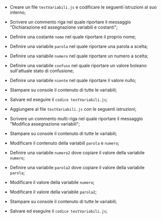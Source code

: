 - Creare un file `testVariabili.js` e codificare le seguenti istruzioni al suo interno;
- Scrivere un commento riga nel quale riportare il messaggio "Dichiarazione ed assegnazione variabili e costanti";
- Definire una costante `nome` nel quale riportare il proprio nome;
- Definire una variabile `parola` nel quale riportare una parola a scelta;
- Definire una variabile `numero` nel quale riportare un numero a scelta;
- Definire una variabile `confuso` nel quale riportare un valore boleano sull'attuale stato di confusione;
- Definire una variabile `niente` nel quale riportare il valore nullo;
- Stampare su console il contenuto di tutte le variabili;
- Salvare ed eseguire il `codice testVariabili.js`;

- Aggiungere al file `testVariabili.js` con le seguenti istruzioni;
- Scrivere un commento multi-riga nel quale riportare il messaggio "Modifica assegnazione variabili";
- Stampare su console il contenuto di tutte le variabili;
- Modificare il contenuto della variabili `parola` e `numero`;
- Definire una variabile `numero2` dove copiare il valore della variabile `numero`;
- Definire una variabile `parola2` dove copiare il valore della variabile `parola`;
- Modificare il valore della variabile `numero`;
- Modificare il valore della variabile `parola2`;
- Stampare su console il contenuto di tutte le variabili;
- Salvare ed eseguire il `codice testVariabili.js`;
